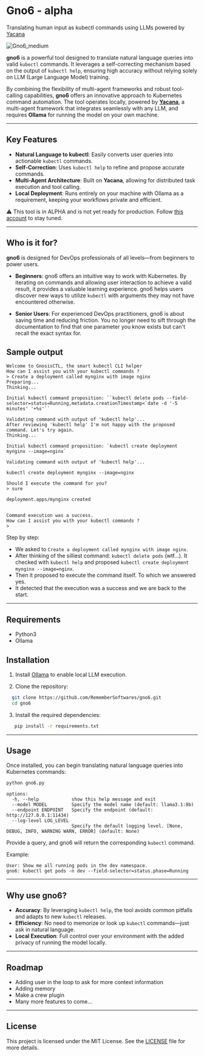 # Gno6 - alpha
Translating human input as kubectl commands using LLMs powered by [Yacana](https://remembersoftwares.github.io/yacana/)

![Gno6_medium](https://github.com/user-attachments/assets/5d2b2402-18d4-4e81-874a-01d16ef4f1b3)

**gno6** is a powerful tool designed to translate natural language queries into valid `kubectl` commands. It leverages a self-correcting mechanism based on the output of `kubectl help`, ensuring high accuracy without relying solely on LLM (Large Language Model) training.

By combining the flexibility of multi-agent frameworks and robust tool-calling capabilities, **gno6** offers an innovative approach to Kubernetes command automation. The tool operates locally, powered by **[Yacana](https://remembersoftwares.github.io/yacana/)**, a multi-agent framework that integrates seamlessly with any LLM, and requires **Ollama** for running the model on your own machine.

---

## Key Features

- **Natural Language to kubectl**: Easily converts user queries into actionable `kubectl` commands.
- **Self-Correction**: Uses `kubectl help` to refine and propose accurate commands.
- **Multi-Agent Architecture**: Built on **Yacana**, allowing for distributed task execution and tool calling.
- **Local Deployment**: Runs entirely on your machine with Ollama as a requirement, keeping your workflows private and efficient.

⚠️ This tool is in ALPHA and is not yet ready for production. Follow [this account](https://x.com/RSoftwares_ofc) to stay tuned.  

---

## Who is it for?

**gno6** is designed for DevOps professionals of all levels—from beginners to power users.

- **Beginners**: gno6 offers an intuitive way to work with Kubernetes. By iterating on commands and allowing user interaction to achieve a valid result, it provides a valuable learning experience. gno6 helps users discover new ways to utilize `kubectl` with arguments they may not have encountered otherwise.
  
- **Senior Users**: For experienced DevOps practitioners, gno6 is about saving time and reducing friction. You no longer need to sift through the documentation to find that one parameter you know exists but can't recall the exact syntax for.

## Sample output

```
Welcome to GnosisCTL, the smart kubectl CLI helper
How can I assist you with your kubectl commands ?
> Create a deployment called mynginx with image nginx
Preparing...
Thinking...

Initial kubectl command proposition: ``kubectl delete pods --field-selector=status=Running,metadata.creationTimestamp<`date -d '-5 minutes' '+%s'``

Validating command with output of 'kubectl help'...
After reviewing 'kubectl help' I'm not happy with the proposed command. Let's try again.
Thinking...

Initial kubectl command proposition: `kubectl create deployment mynginx --image=nginx`

Validating command with output of 'kubectl help'...

kubectl create deployment mynginx --image=nginx

Should I execute the command for you?
> sure

deployment.apps/mynginx created


Command execution was a success.
How can I assist you with your kubectl commands ?
>
```
Step by step:  
* We asked to `Create a deployment called mynginx with image nginx`.  
* After thinking of the silliest command: `kubectl delete pods` (wtf...). It checked with `kubectl help` and proposed `kubectl create deployment mynginx --image=nginx`.
* Then it proposed to execute the command itself. To which we answered yes.
* It detected that the execution was a success and we are back to the start.

---

## Requirements

* Python3
* Ollama

## Installation

1. Install [Ollama](https://ollama.com) to enable local LLM execution.
   
2. Clone the repository:
 ```bash
   git clone https://github.com/RememberSoftwares/gno6.git
   cd gno6
```

3. Install the required dependencies:
```bash
   pip install -r requirements.txt
```

---

## Usage

Once installed, you can begin translating natural language queries into Kubernetes commands:

```bash
python gno6.py
```

```
options:
  -h, --help            show this help message and exit
  --model MODEL         Specify the model name (default: llama3.1:8b)
  --endpoint ENDPOINT   Specify the endpoint (default: http://127.0.0.1:11434)
  --log-level LOG_LEVEL
                        Specify the default logging level. [None, DEBUG, INFO, WARNING WARN, ERROR] (default: None)
```

Provide a query, and gno6 will return the corresponding `kubectl` command.

Example:
```
User: Show me all running pods in the dev namespace.
gno6: kubectl get pods -n dev --field-selector=status.phase=Running
```

---

## Why use gno6?

- **Accuracy**: By leveraging `kubectl help`, the tool avoids common pitfalls and adapts to new `kubectl` releases.
- **Efficiency**: No need to memorize or look up `kubectl` commands—just ask in natural language.
- **Local Execution**: Full control over your environment with the added privacy of running the model locally.

---

## Roadmap

* Adding user in the loop to ask for more context information
* Adding memory
* Make a crew plugin
* Many more features to come...

---

## License

This project is licensed under the MIT License. See the [LICENSE](./LICENSE) file for more details.
